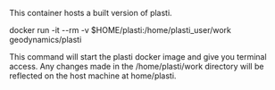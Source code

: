 This container hosts a built version of plasti.

docker run -it --rm -v $HOME/plasti:/home/plasti_user/work geodynamics/plasti

This command will start the plasti docker image and give you terminal access. Any changes made in the /home/plasti/work directory will be reflected on the host machine at home/plasti.
